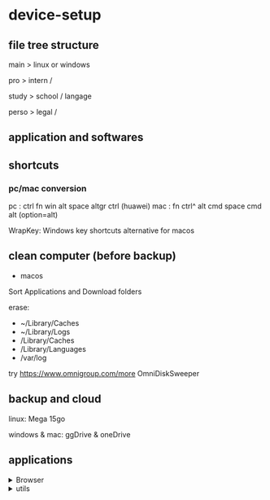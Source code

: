 # device-setup


## file tree structure

main > linux or windows

pro > intern /

study > school / langage

perso > legal /

## application and softwares

## shortcuts

### pc/mac conversion
pc : ctrl fn win alt space altgr ctrl (huawei)
mac : fn ctrl^ alt cmd space cmd alt (option=alt)

WrapKey: Windows key shortcuts alternative for macos

## clean computer (before backup)

- macos

Sort Applications and Download folders

erase: 
- ~/Library/Caches
- ~/Library/Logs
- /Library/Caches
- /Library/Languages
- /var/log

try https://www.omnigroup.com/more OmniDiskSweeper

## backup and cloud

linux: Mega 15go

windows & mac: ggDrive & oneDrive

## applications

<details>
<summary>Browser</summary>
  
- [zen browser](https://zen-browser.app)
  - settings
    - about:config
      - browser.urlbar.trimURLs : false
  - optimisation [rapidfox](https://github.com/Eratas/rapidfox)
  - mods
    - zen internet
- [Sine mods](https://github.com/CosmoCreeper/Sine/releases)
</details>

<details>
<summary>utils</summary>

- [ICE (mac)](https://icemenubar.app/)
</details>

